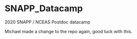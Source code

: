 # SNAPP_Datacamp
2020 SNAPP / NCEAS Postdoc datacamp

Michael made a change to the repo again, good luck with this.
